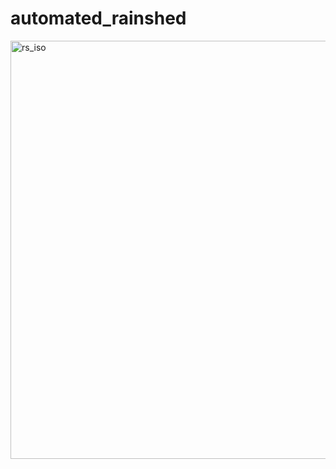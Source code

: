 # automated_rainshed
<img width="585" height="669" alt="rs_iso" src="https://github.com/user-attachments/assets/82cf2bf5-98e7-4cb6-9099-ea90b480bcfd" />

